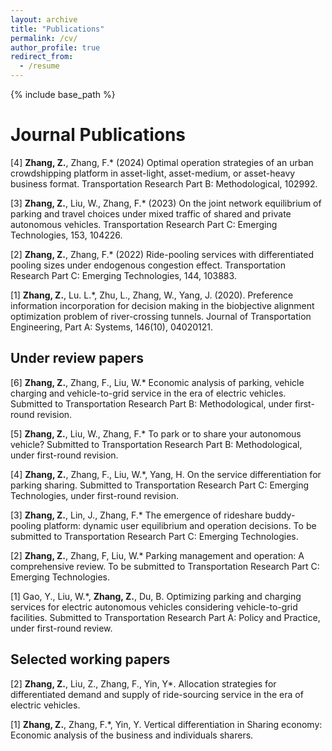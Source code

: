```yaml
---
layout: archive
title: "Publications"
permalink: /cv/
author_profile: true
redirect_from:
  - /resume
---
```

{% include base_path %}

Journal Publications
======
[4] **Zhang, Z.**, Zhang, F.* (2024) Optimal operation strategies of an urban crowdshipping platform in
asset-light, asset-medium, or asset-heavy business format. Transportation Research Part B: Methodological,
102992.

[3] **Zhang, Z.**, Liu, W., Zhang, F.* (2023) On the joint network equilibrium of parking and travel
choices under mixed traffic of shared and private autonomous vehicles. Transportation Research Part
C: Emerging Technologies, 153, 104226.

[2] **Zhang, Z.**, Zhang, F.* (2022) Ride-pooling services with differentiated pooling sizes under endogenous
congestion effect. Transportation Research Part C: Emerging Technologies, 144, 103883.

[1] **Zhang, Z.**, Lu. L.*, Zhu, L., Zhang, W., Yang, J. (2020). Preference information incorporation for
decision making in the biobjective alignment optimization problem of river-crossing tunnels. Journal
of Transportation Engineering, Part A: Systems, 146(10), 04020121.


Under review papers
------
[6] **Zhang, Z.**, Zhang, F., Liu, W.* Economic analysis of parking, vehicle charging and vehicle-to-grid
service in the era of electric vehicles. Submitted to Transportation Research Part B: Methodological,
under first-round revision.

[5] **Zhang, Z.**, Liu, W., Zhang, F.* To park or to share your autonomous vehicle? Submitted to Transportation
Research Part B: Methodological, under first-round revision.

[4] **Zhang, Z.**, Zhang, F., Liu, W.*, Yang, H. On the service differentiation for parking sharing. Submitted
to Transportation Research Part C: Emerging Technologies, under first-round revision.

[3] **Zhang, Z.**, Lin, J., Zhang, F.* The emergence of rideshare buddy-pooling platform: dynamic user
equilibrium and operation decisions. To be submitted to Transportation Research Part C: Emerging
Technologies.

[2] **Zhang, Z.**, Zhang, F, Liu, W.* Parking management and operation: A comprehensive review. To be
submitted to Transportation Research Part C: Emerging Technologies.

[1] Gao, Y., Liu, W.*, **Zhang, Z.**, Du, B. Optimizing parking and charging services for electric autonomous
vehicles considering vehicle-to-grid facilities. Submitted to Transportation Research Part A:
Policy and Practice, under first-round review.


Selected working papers
------
[2] **Zhang, Z.**, Liu, Z., Zhang, F., Yin, Y*. Allocation strategies for differentiated demand and supply
of ride-sourcing service in the era of electric vehicles. 

[1] **Zhang, Z.**, Zhang, F.*, Yin, Y. Vertical differentiation in Sharing economy: Economic analysis of the
business and individuals sharers.
